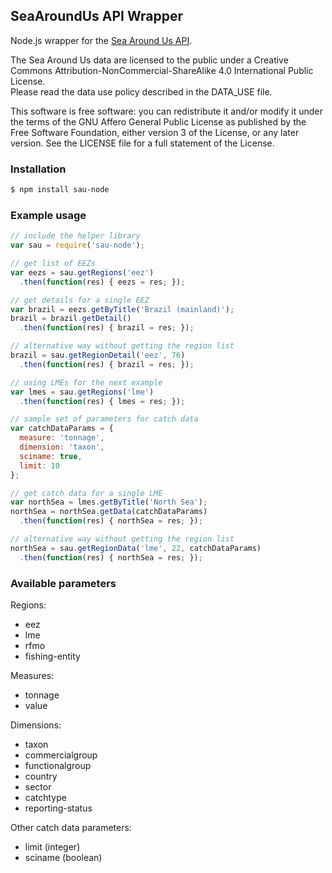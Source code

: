 ## SeaAroundUs API Wrapper
Node.js wrapper for the [Sea Around Us API](https://github.com/SeaAroundUs/sau-web-mt).

The Sea Around Us data are licensed to the public under a Creative Commons Attribution-NonCommercial-ShareAlike 4.0 International Public License.  
Please read the data use policy described in the DATA_USE file.

This software is free software:  you can redistribute it and/or modify
    it under the terms of the GNU Affero General Public License as published by
    the Free Software Foundation, either version 3 of the License, or
    any later version.  See the LICENSE file for a full statement of the License.


### Installation
```bash
$ npm install sau-node
```


### Example usage
```javascript
// include the helper library
var sau = require('sau-node');

// get list of EEZs
var eezs = sau.getRegions('eez')
  .then(function(res) { eezs = res; });

// get details for a single EEZ
var brazil = eezs.getByTitle('Brazil (mainland)');
brazil = brazil.getDetail()
  .then(function(res) { brazil = res; });

// alternative way without getting the region list
brazil = sau.getRegionDetail('eez', 76)
  .then(function(res) { brazil = res; });

// using LMEs for the next example
var lmes = sau.getRegions('lme')
  .then(function(res) { lmes = res; });

// sample set of parameters for catch data
var catchDataParams = {
  measure: 'tonnage',
  dimension: 'taxon',
  sciname: true,
  limit: 10
};

// get catch data for a single LME
var northSea = lmes.getByTitle('North Sea');
northSea = northSea.getData(catchDataParams)
  .then(function(res) { northSea = res; });

// alternative way without getting the region list
northSea = sau.getRegionData('lme', 22, catchDataParams)
  .then(function(res) { northSea = res; });
```


### Available parameters
Regions:
* eez
* lme
* rfmo
* fishing-entity

Measures:
* tonnage
* value

Dimensions:
* taxon
* commercialgroup
* functionalgroup
* country
* sector
* catchtype
* reporting-status

Other catch data parameters:
* limit (integer)
* sciname (boolean)
